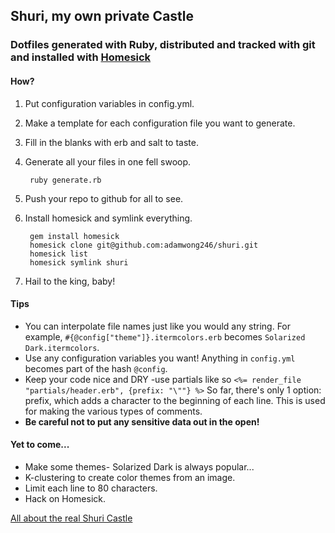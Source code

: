 ## Shuri, my own private Castle

### Dotfiles generated with Ruby, distributed and tracked with git and installed with [Homesick](https://github.com/technicalpickles/homesick) 

#### How?
1. Put configuration variables in config.yml.
2. Make a template for each configuration file you want to generate.
3. Fill in the blanks with erb and salt to taste.
4. Generate all your files in one fell swoop.

        ruby generate.rb
5. Push your repo to github for all to see. 
6. Install homesick and symlink everything.
        
        gem install homesick
        homesick clone git@github.com:adamwong246/shuri.git
        homesick list
        homesick symlink shuri
        
7. Hail to the king, baby!

#### Tips
* You can interpolate file names just like you would any string. For example, ```#{@config["theme"]}.itermcolors.erb``` becomes ```Solarized Dark.itermcolors```.
* Use any configuration variables you want! Anything in ```config.yml``` becomes part of the hash ```@config```.
* Keep your code nice and DRY -use partials like so ```<%= render_file "partials/header.erb", {prefix: "\""} %>``` So far, there's only 1 option: prefix, which adds a character to the beginning of each line. This is used for making the various types of comments.
* __Be careful not to put any sensitive data out in the open!__

#### Yet to come...
* Make some themes- Solarized Dark is always popular...
* K-clustering to create color themes from an image.
* Limit each line to 80 characters. 
* Hack on Homesick.


[All about the real Shuri Castle](http://en.wikipedia.org/wiki/Shuri_Castle)
